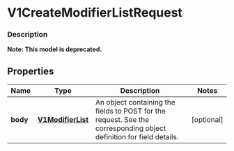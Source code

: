 
# V1CreateModifierListRequest

### Description


**Note: This model is deprecated.**

## Properties
Name | Type | Description | Notes
------------ | ------------- | ------------- | -------------
**body** | [**V1ModifierList**](V1ModifierList.md) | An object containing the fields to POST for the request.  See the corresponding object definition for field details. |  [optional]




